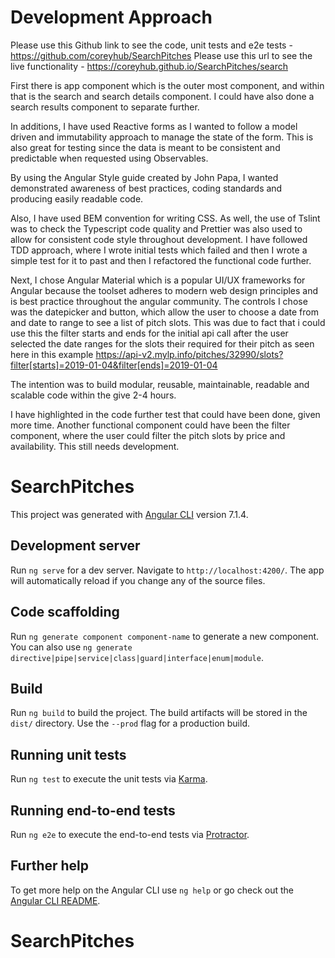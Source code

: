 # Development Approach

Please use this Github link to see the code, unit tests and e2e tests -  https://github.com/coreyhub/SearchPitches
Please use this url to see the live functionality - https://coreyhub.github.io/SearchPitches/search
 
First there is app component which is the outer most component, and within that is the search and search details component.
I could have also done a search results component to separate further.

In additions, I have used Reactive forms as I wanted to follow a model driven and immutability approach to manage the state of the form. This is also great for testing since the data is meant to be consistent and predictable when requested using Observables. 

By using the Angular Style guide created by John Papa, I wanted demonstrated awareness of best practices, coding standards and producing easily readable code.

Also, I have used BEM convention for writing CSS. As well, the use of Tslint was to check the Typescript code quality and Prettier was also used to allow for consistent code style throughout development.
I have followed TDD approach, where I wrote initial tests which failed and then I wrote a simple test for it to past and then I refactored the functional code further.

Next, I chose Angular Material which is a popular UI/UX frameworks for Angular because the toolset
adheres to modern web design principles and is best practice throughout the angular community. The controls I chose was the datepicker and button, which allow the user to choose a date from and date to range to see a list of pitch slots.
This was due to fact that i could use this the filter starts and ends for the initial api call after the user selected the date ranges for the slots their required for their pitch as seen here in this example https://api-v2.mylp.info/pitches/32990/slots?filter[starts]=2019-01-04&filter[ends]=2019-01-04

The intention was to build modular, reusable, maintainable, readable and scalable code within the give 2-4 hours.

I have highlighted in the code further test that could have been done, given more time. Another functional component
could have been the filter component, where the user could filter the pitch slots by price and availability. This still needs development.

# SearchPitches

This project was generated with [Angular CLI](https://github.com/angular/angular-cli) version 7.1.4.

## Development server

Run `ng serve` for a dev server. Navigate to `http://localhost:4200/`. The app will automatically reload if you change any of the source files.

## Code scaffolding

Run `ng generate component component-name` to generate a new component. You can also use `ng generate directive|pipe|service|class|guard|interface|enum|module`.

## Build

Run `ng build` to build the project. The build artifacts will be stored in the `dist/` directory. Use the `--prod` flag for a production build.

## Running unit tests

Run `ng test` to execute the unit tests via [Karma](https://karma-runner.github.io).

## Running end-to-end tests

Run `ng e2e` to execute the end-to-end tests via [Protractor](http://www.protractortest.org/).

## Further help

To get more help on the Angular CLI use `ng help` or go check out the [Angular CLI README](https://github.com/angular/angular-cli/blob/master/README.md).
# SearchPitches
